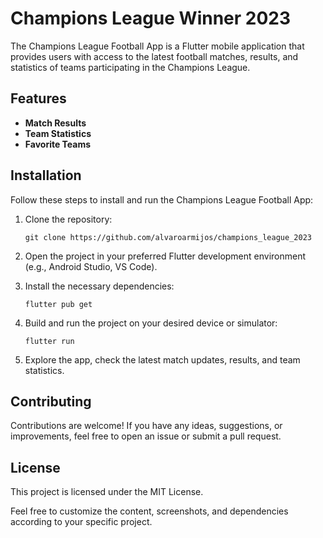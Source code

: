 # Champions League Winner 2023

The Champions League Football App is a Flutter mobile application that provides users with access to the latest football matches, results, and statistics of teams participating in the Champions League.

## Features

- **Match Results**
- **Team Statistics** 
- **Favorite Teams** 


## Installation

Follow these steps to install and run the Champions League Football App:

1. Clone the repository:

   ```shell
   git clone https://github.com/alvaroarmijos/champions_league_2023
   
2. Open the project in your preferred Flutter development environment (e.g., Android Studio, VS Code).

3. Install the necessary dependencies:

    ```shell
    flutter pub get

4. Build and run the project on your desired device or simulator:

    ```shell
    flutter run

5. Explore the app, check the latest match updates, results, and team statistics.


## Contributing
Contributions are welcome! If you have any ideas, suggestions, or improvements, feel free to open an issue or submit a pull request.

## License
This project is licensed under the MIT License.

Feel free to customize the content, screenshots, and dependencies according to your specific project.





